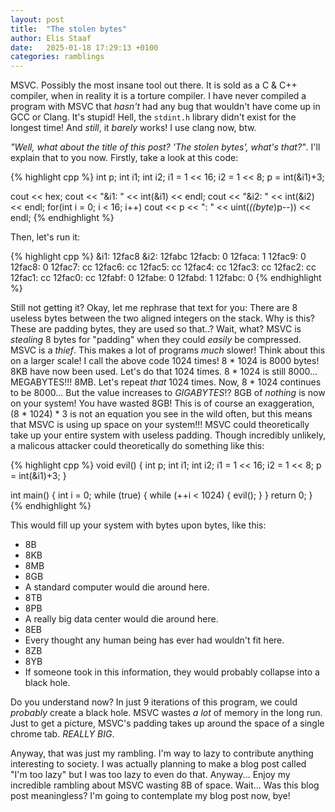 ```yaml
---
layout: post
title:  "The stolen bytes"
author: Elis Staaf
date:   2025-01-18 17:29:13 +0100
categories: ramblings
---
```


MSVC. Possibly the most insane tool out there. It is sold as a C & C++ compiler,
when in reality it is a torture compiler. I have never compiled a program with MSVC
that *hasn't* had any bug that wouldn't have come up in GCC or Clang. It's stupid!
Hell, the ``stdint.h`` library didn't exist for the longest time! And *still*, it
*barely* works! I use clang now, btw.

*"Well, what about the title of this post? 'The stolen bytes', what's that?"*.
I'll explain that to you now. Firstly, take a look at this code:

{% highlight cpp %}
int p;
int i1;
int i2;
i1 = 1 << 16;
i2 = 1 << 8;
p = int(&i1)+3;

cout << hex;
cout << "&i1: " << int(&i1) << endl;
cout << "&i2: " << int(&i2) << endl;
for(int i = 0; i < 16; i++)
  cout << p << ": " << uint(*((byte*)p--)) << endl;
{% endhighlight %}

Then, let's run it:

{% highlight cpp %}
&i1: 12fac8
&i2: 12fabc
12facb: 0
12faca: 1
12fac9: 0
12fac8: 0
12fac7: cc
12fac6: cc
12fac5: cc
12fac4: cc
12fac3: cc
12fac2: cc
12fac1: cc
12fac0: cc
12fabf: 0
12fabe: 0
12fabd: 1
12fabc: 0
{% endhighlight %}

Still not getting it? Okay, let me rephrase that text for you: There are 8 useless bytes between the two
aligned integers on the stack. Why is this? These are padding bytes, they are used so that..? Wait, what?
MSVC is *stealing* 8 bytes for "padding" when they could *easily* be compressed. MSVC is a *thief*.
This makes a lot of programs *much* slower! Think about this on a larger scale! I call the above
code 1024 times! 8 * 1024 is 8000 bytes! 8KB have now been used. Let's do that 1024 times.
8 * 1024 is still 8000... MEGABYTES!!! 8MB. Let's repeat *that* 1024 times. Now, 8 * 1024
continues to be 8000... But the value increases to *GIGABYTES*!? 8GB of *nothing* is now
on your system! You have wasted 8GB! This is of course an exaggeration, (8 * 1024) * 3
is not an equation you see in the wild often, but this means that MSVC is using up
space on your system!!! MSVC could theoretically take up your entire system with
useless padding. Though incredibly unlikely, a malicous attacker could
theoretically do something like this:

{% highlight cpp %}
void evil() {
    int p;
    int i1;
    int i2;
    i1 = 1 << 16;
    i2 = 1 << 8;
    p = int(&i1)+3;
}

int main() {
    int i = 0;
    while (true) {
        while (++i < 1024) {
            evil();
        }
    }
    return 0;
}
{% endhighlight %}

This would fill up your system with bytes upon bytes, like this:
- 8B
- 8KB
- 8MB
- 8GB
- A standard computer would die around here.
- 8TB
- 8PB
- A really big data center would die around here.
- 8EB
- Every thought any human being has ever had wouldn't fit here.
- 8ZB
- 8YB
- If someone took in this information, they would probably collapse
  into a black hole.

Do you understand now? In just 9 iterations of this program, we could
*probably* create a black hole. MSVC wastes *a lot* of memory in the
long run. Just to get a picture, MSVC's padding takes up
around the space of a single chrome tab. *REALLY BIG*.

Anyway, that was just my rambling. I'm way to lazy to contribute
anything interesting to society. I was actually planning to make
a blog post called "I'm too lazy" but I was too lazy to even
do that. Anyway... Enjoy my incredible rambling about MSVC
wasting 8B of space. Wait... Was this blog post meaningless?
I'm going to contemplate my blog post now, bye!
